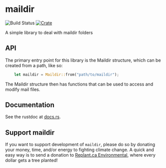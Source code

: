 maildir
===
![Build Status](https://github.com/staktrace/maildir/actions/workflows/test.yml/badge.svg)
[![Crate](https://img.shields.io/crates/v/maildir.svg)](https://crates.io/crates/maildir)

A simple library to deal with maildir folders

API
---
The primary entry point for this library is the Maildir structure, which can be created from a path, like so:

```rust
    let maildir = Maildir::from("path/to/maildir");
```

The Maildir structure then has functions that can be used to access and modify mail files.

Documentation
---
See the rustdoc at [docs.rs](https://docs.rs/maildir/).

Support maildir
---
If you want to support development of `maildir`, please do so by donating your money, time, and/or energy to fighting climate change.
A quick and easy way is to send a donation to [Replant.ca Environmental](http://www.replant-environmental.ca/donate.html), where every dollar gets a tree planted!

